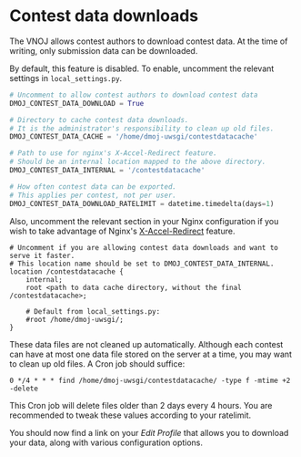 # Contest data downloads

The VNOJ allows contest authors to download contest data. At the time of writing, only submission data can be downloaded.

By default, this feature is disabled. To enable, uncomment the relevant settings in `local_settings.py`.

```python
# Uncomment to allow contest authors to download contest data
DMOJ_CONTEST_DATA_DOWNLOAD = True

# Directory to cache contest data downloads.
# It is the administrator's responsibility to clean up old files.
DMOJ_CONTEST_DATA_CACHE = '/home/dmoj-uwsgi/contestdatacache'

# Path to use for nginx's X-Accel-Redirect feature.
# Should be an internal location mapped to the above directory.
DMOJ_CONTEST_DATA_INTERNAL = '/contestdatacache'

# How often contest data can be exported.
# This applies per contest, not per user.
DMOJ_CONTEST_DATA_DOWNLOAD_RATELIMIT = datetime.timedelta(days=1)
```

Also, uncomment the relevant section in your Nginx configuration if you wish to take
advantage of Nginx's [X-Accel-Redirect](https://www.nginx.com/resources/wiki/start/topics/examples/x-accel/#x-accel-redirect)
feature.

```nginx
# Uncomment if you are allowing contest data downloads and want to serve it faster.
# This location name should be set to DMOJ_CONTEST_DATA_INTERNAL.
location /contestdatacache {
    internal;
    root <path to data cache directory, without the final /contestdatacache>;

    # Default from local_settings.py:
    #root /home/dmoj-uwsgi/;
}
```

These data files are not cleaned up automatically. Although each contest can have at most one data file
stored on the server at a time, you may want to clean up old files. A Cron job should suffice:

```
0 */4 * * * find /home/dmoj-uwsgi/contestdatacache/ -type f -mtime +2 -delete
```

This Cron job will delete files older than 2 days every 4 hours. You are recommended to tweak these
values according to your ratelimit.

You should now find a link on your _Edit Profile_ that allows you to download your data,
along with various configuration options.
